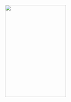 <div align="center"> 

<img src="https://files.catbox.moe/zdowt7.png" width="200" height="300" />

</div> 
